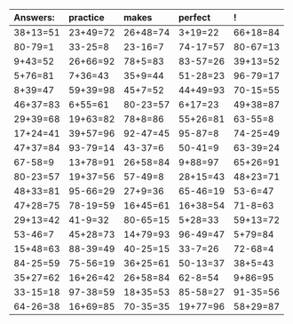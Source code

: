 | Answers: | practice | makes | perfect | ! |
| :--- | :--- | :--- | :--- | :--- |
| 38+13=51 | 23+49=72 | 26+48=74 | 3+19=22 | 66+18=84 | 
| 80-79=1 | 33-25=8 | 23-16=7 | 74-17=57 | 80-67=13 | 
| 9+43=52 | 26+66=92 | 78+5=83 | 83-57=26 | 39+13=52 | 
| 5+76=81 | 7+36=43 | 35+9=44 | 51-28=23 | 96-79=17 | 
| 8+39=47 | 59+39=98 | 45+7=52 | 44+49=93 | 70-15=55 | 
| 46+37=83 | 6+55=61 | 80-23=57 | 6+17=23 | 49+38=87 | 
| 29+39=68 | 19+63=82 | 78+8=86 | 55+26=81 | 63-55=8 | 
| 17+24=41 | 39+57=96 | 92-47=45 | 95-87=8 | 74-25=49 | 
| 47+37=84 | 93-79=14 | 43-37=6 | 50-41=9 | 63-39=24 | 
| 67-58=9 | 13+78=91 | 26+58=84 | 9+88=97 | 65+26=91 | 
| 80-23=57 | 19+37=56 | 57-49=8 | 28+15=43 | 48+23=71 | 
| 48+33=81 | 95-66=29 | 27+9=36 | 65-46=19 | 53-6=47 | 
| 47+28=75 | 78-19=59 | 16+45=61 | 16+38=54 | 71-8=63 | 
| 29+13=42 | 41-9=32 | 80-65=15 | 5+28=33 | 59+13=72 | 
| 53-46=7 | 45+28=73 | 14+79=93 | 96-49=47 | 5+79=84 | 
| 15+48=63 | 88-39=49 | 40-25=15 | 33-7=26 | 72-68=4 | 
| 84-25=59 | 75-56=19 | 36+25=61 | 50-13=37 | 38+5=43 | 
| 35+27=62 | 16+26=42 | 26+58=84 | 62-8=54 | 9+86=95 | 
| 33-15=18 | 97-38=59 | 18+35=53 | 85-58=27 | 91-35=56 | 
| 64-26=38 | 16+69=85 | 70-35=35 | 19+77=96 | 58+29=87 | 
